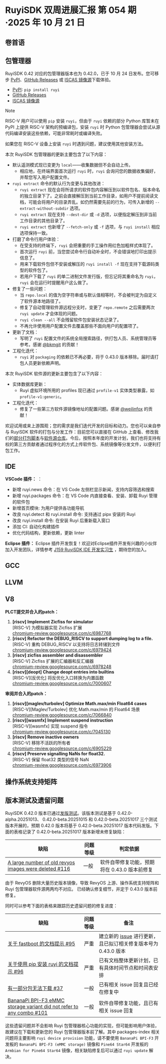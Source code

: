 # RuyiSDK 双周进展汇报 第 054 期·2025 年 10 月 21 日

## 卷首语

## 包管理器

RuyiSDK 0.42 对应的包管理器版本也为 0.42.0，已于 10 月 24 日发布。您可移步
[PyPI][ruyi-0.42.0-pypi]、[GitHub Releases][ruyi-0.42.0-gh] 或 [ISCAS 镜像源][ruyi-0.42.0-iscas]下载体验。

* [PyPI][ruyi-0.42.0-pypi]: `pip install ruyi`
* [GitHub Releases][ruyi-0.42.0-gh]
* [ISCAS 镜像源][ruyi-0.42.0-iscas]

[ruyi-0.42.0-gh]: https://github.com/ruyisdk/ruyi/releases/tag/0.42.0
[ruyi-0.42.0-pypi]: https://pypi.org/project/ruyi/0.42.0/
[ruyi-0.42.0-iscas]: https://mirror.iscas.ac.cn/ruyisdk/ruyi/tags/0.42.0/

> [!NOTE]
> RISC-V 用户可以使用 `pip` 安装 `ruyi`，但由于 `ruyi` 依赖的部分 Python
> 库暂未在 PyPI 上提供 RISC-V 架构的预编译包，安装 `ruyi` 时 Python
> 包管理器会尝试从源代码编译安装这些依赖，可能非常耗时或编译失败。
>
> 如果您在 RISC-V 设备上安装 `ruyi` 时遇到问题，建议使用其他安装方法。

本次 RuyiSDK 包管理器的更新主要包含了以下内容：

* 默认遥测模式现已变更为 `local`——收集数据但不会自动上传。
    * 相应地，在终端界面首次运行 `ruyi` 时，`ruyi` 会询问您的数据收集偏好，并帮您写入用户配置文件。
* `ruyi extract` 命令的默认行为变更与其他改进：
    * `ruyi extract` 现在会将所请求的软件包内容解压到以软件包名、版本命名的独立目录下了。之前会直接解压到当前工作目录，如用户不提前阅读文档，可能会将用户的目录弄乱。如仍然需要先前的行为，可传入新增的 `--extract-without-subdir` 选项。
    * `ruyi extract` 现在支持 `--dest-dir` 或 `-d` 选项，以便指定解压到非当前工作目录的其他目录了。
    * `ruyi extract` 也新增了 `--fetch-only` 或 `-f` 选项，与 `ruyi install` 相应选项保持一致。
* 打磨了命令行用户体验：
    * 在受支持的终端下，`ruyi` 会把重要的手工操作用红色加粗样式体现了。
    * 首次运行 `ruyi` 前，当您尝试命令行自动补全时，不会错误地打印出提示信息了。
    * 用来下载软件包但不安装或解压的 `ruyi install -f` 现在支持下载源码类型的软件包了。
    * 若用户下载了 `ruyi` 的单二进制文件发行版，但忘记将其重命名为 `ruyi`，`ruyi` 会在运行时提醒用户这么做了。
* 修复了一些问题：
    * 当 `repo.local` 的值为空字符串或与默认值相等时，不会被判定为自定义了软件源本地路径了。
    * 修复了自动管理软件源远程分支时，变更了 `repo.remote` 之后需要两次 `ruyi update` 才会体现的问题。
    * `ruyi clean --all` 不会残留软件包安装状态记录了。
    * 不再允许使用用户配置文件去覆盖那些不面向用户的配置项了。
* 更新了文档：
    * 写明了 `ruyi` 配置文件的系统全局搜索路径，供打包人员、系统管理员等参考。感谢 [@bkmgit] 的贡献！
* 工程化迭代：
    * `ruyi` 对 `packaging` 的依赖已不再必要，将于 0.43.0 版本移除。届时请打包人员更新依赖声明。

本次 RuyiSDK 软件源的更新主要包含了以下内容：

* 实体数据库更新：
    * Ruyi 虚拟环境所用的 profiles 现已通过 `profile-v1` 实体类型暴露，如 `profile-v1:generic`。
* 工程化迭代：
    * 修复了一些第三方软件源镜像地址的配置问题。感谢 [@weilinfox] 的贡献！

[@bkmgit]: https://github.com/bkmgit
[@weilinfox]: https://github.com/weilinfox

欢迎试用或来上游围观；您的需求是我们迭代开发的目标和动力。您也可以亲自参与
RuyiSDK 软件的打包与分发工作：目前您可以直接在 GitHub 上查看、修改我们的[部分打包脚本](https://github.com/ruyisdk/ruyici)与[软件源仓库](https://github.com/ruyisdk/packages-index)。今后，按照本年度的开发计划，我们也将支持有权的第三方贡献者通过程序化的方式上传软件包、系统镜像等分发文件，以便利打包工作。

## IDE

**VSCode 插件：** ：
- 新增 ruyi.news 命令：在 VS Code 左侧栏显示新闻，支持内容筛选和搜索
- 新增 ruyi.packages 命令：在 VS Code 内直接查看、安装、卸载 Ruyi 管理的软件包
- 新增首页模块: 为用户提供各功能导航
- 改良 ruyi.detect 和 ruyi.install 命令: 支持通过 pipx 安装的 Ruyi
- 改良 ruyi.install 命令: 在安装 Ruyi 后重新载入窗口
- 添加 CI: 自动化构建插件
- 优化代码结构，更新依赖，更新 linter

**Eclipse 插件：**
Eclipse 插件开发恢复！欢迎对Eclipse插件开发有兴趣的小伙伴加入开发团队，详情参考 [J159 RuyiSDK IDE 开发实习生](https://github.com/lazyparser/weloveinterns/blob/master/open-internships.md) ，期待您的加入。

## GCC

## LLVM

## V8
**PLCT提交并合入的patch：**
1. **[riscv] Implement Zicfiss for simulator**  
   [RISC-V] 为模拟器实现 Zicfiss 扩展  
   [chromium-review.googlesource.com/c/6987768](https://chromium-review.googlesource.com/c/6987768)
2. **[riscv] Refactor the DEBUG_RISCV to support dumping log to a file.**  
   [RISC-V] 重构 DEBUG_RISCV 以支持将日志转储到文件  
   [chromium-review.googlesource.com/c/6979424](https://chromium-review.googlesource.com/c/6979424)
3. **[riscv] zicfiss assembler and disassembler**  
   [RISC-V] Zicfiss 扩展的汇编器和反汇编器  
   [chromium-review.googlesource.com/c/6978248](https://chromium-review.googlesource.com/c/6978248)
4. **[riscv][deopt] Change deopt entries into builtins**  
   [RISC-V][反优化] 将反优化入口转换为内置函数  
   [chromium-review.googlesource.com/c/7000607](https://chromium-review.googlesource.com/c/7000607)

**审阅并合入的patch：**
1. **[riscv][maglev/turbolev] Optimize Math.max/min Float64 cases**  
   [RISC-V][Maglev/Turbolev] 优化 Math.max/min 的 Float64 场景  
   [chromium-review.googlesource.com/c/7066840](https://chromium-review.googlesource.com/c/7066840)
2. **[riscv][wasmfx] Implement suspend instruction**  
   [RISC-V][wasmfx] 实现 suspend 指令  
   [chromium-review.googlesource.com/c/7045130](https://chromium-review.googlesource.com/c/7045130)
3. **[riscv] Remove inactive owners**  
   [RISC-V] 移除不活跃的所有者  
   [chromium-review.googlesource.com/c/6905229](https://chromium-review.googlesource.com/c/6905229)
4. **[riscv] Preserve signalling NaNs for float32.**  
   [RISC-V] 保留 float32 类型的信号 NaN  
   [chromium-review.googlesource.com/c/6973906](https://chromium-review.googlesource.com/c/6973906)

## 操作系统支持矩阵

## 版本测试及遗留问题

RuyiSDK 0.42.0 版本已通过[发版测试](https://gitee.com/yunxiangluo/ruyisdk-test/blob/master/20251020/README.md)。该版本测试是基于 0.42.0-alpha.20251013、 0.42.0-beta.20251015 和 0.42.0-beta.20251017 三个测试版本开展的，预期 0.42.0
版本将基于 0.42.0-beta.20251017 版本代码发版。下面的表格记录了 0.42.0-beta.20251017 版本新增未修复缺陷：

| 缺陷      | 问题等级 |判定依据 |
| ----------- | ----------- | --- |
| [A large number of old revyos images were deleted #116](https://github.com/ruyisdk/packages-index/issues/116) | 一般 | 软件自带修复功能，预期将在 0.43.0 版本前修复 |

由于 RevyOS 删除大量历史版本镜像，导致 RevyOS 上游、操作系统支持矩阵和 Ruyi 包管理器软件源两两均不对应。
已经确认修复细节，并定于 0.43.0 版本前修复。

同时可以参考下面的表格来跟踪历史遗留问题的修复进度：

| 缺陷      | 问题等级 | 备注 |
| ----------- | ----------- | --- |
| [关于 fastboot 的文档提示 #95](https://github.com/ruyisdk/docs/issues/95)   | 严重 | 建立新的 [issue](https://github.com/ruyisdk/ruyisdk/issues/52) 进行更新，且已拟订相关修复版本号为 0.43.0 版本  |
| [关于使用 pip 安装 ruyi 的文档提示 #96](https://github.com/ruyisdk/docs/issues/96)   | 严重 | 已有文档整体更新计划，已有具体时间节点和时间表安排  |
| [有一部分包无法下载 #37](https://github.com/ruyisdk/packages-index/issues/37)     | 一般 | 已有相关 issue 回复且已经在修复中 |
| [BananaPi BPI-F3 eMMC storage variant did not refer to any combo #101](https://github.com/ruyisdk/packages-index/issues/101)     | 一般 | 软件自带修复功能，且已有相关 issue 回复 |

这些遗留问题并不会影响 Ruyi 包管理器核心功能的实现，但可能影响用户体验，故建议在下载和更新您的 Ruyi 包管理器版本前了解。其中 packages-index 相关问题将主要影响 ``ruyi device provision`` 功能，请不要使用 ``BananaPi BPI-F3`` 开发板的
 ``BananaPi BPI-F3 (eMMC storage)`` 镜像和 ``Pine64 Star64`` 开发板的 ``Armbian for Pine64 Star64`` 镜像，相关缺陷修复后可以通过 ``ruyi update`` 解决。
